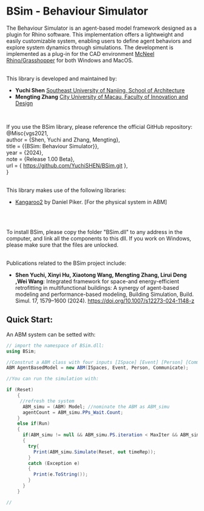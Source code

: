 # BSim - Behaviour Simulator

The Behaviour Simulator is an agent-based model framework designed as a plugin for Rhino software. This implementation offers a lightweight and easily customizable system, enabling users to define agent behaviors and explore system dynamics through simulations. The development is implemented as a plug-in for the CAD environment [McNeel Rhino/Grasshopper](https://www.rhino3d.com/) for both Windows and MacOS.
<br>
<br>

This library is developed and maintained by:
- __Yuchi Shen__ [Southeast University of Nanjing, School of Architecture](http://arch.seu.edu.cn/jz_en/main.htm)
- __Mengting Zhang__ [City University of Macau, Faculty of Innovation and Design](https://fiad.cityu.edu.mo/)
<br>

If you use the BSim library, please reference the official GitHub repository: <br>
@Misc{vgs2021, <br>
author = {Shen, Yuchi and Zhang, Mengting}, <br>
title = {{BSim: Behaviour Simulator}}, <br>
year = {2024}, <br>
note = {Release 1.00 Beta}, <br>
url = { https://github.com/YuchiSHEN/BSim.git }, <br>
}
<br>
<br>

This library makes use of the following libraries: 
- [Kangaroo2](https://www.rhino3d.com/) by Daniel Piker. [For the physical system in ABM]
<br>
<br>

To install  BSim, please copy the folder "BSim.dll" to any address in the computer, and link all the components to this dll. If you work on Windows, please make sure that the files are unlocked.
<br>
<br>

Publications related to the BSim project include:
- __Shen Yuchi, Xinyi Hu, Xiaotong Wang, Mengting Zhang, Lirui Deng ,Wei Wang__: Integrated framework for space-and energy-efficient retrofitting in multifunctional buildings: A synergy of agent-based modeling and performance-based modeling, Building Simulation, Build. Simul. 17, 1579–1600 (2024). https://doi.org/10.1007/s12273-024-1148-z 

## Quick Start:
An ABM system can be setted with:

```C#
// import the namespace of BSim.dll:
using BSim;

//Construt a ABM class with four inputs [ISpace] [Event] [Person] [Communicate];
ABM AgentBasedModel = new ABM(ISpaces, Event, Person, Communicate);

//You can run the simulation with:

if (Reset)
    {
     //refresh the system
      ABM_simu = (ABM) Model; //nominate the ABM as ABM_simu
      agentCount = ABM_simu.PPs_Wait.Count;
    }
    else if(Run)
    {
      if(ABM_simu != null && ABM_simu.PS.iteration < MaxIter && ABM_simu.PPs_Sink.Count < agentCount)
      {
        try{
          Print(ABM_simu.Simulate(Reset, out timeRep));
        }
        catch (Exception e)
        {
          Print(e.ToString());
        }
      }
    }

//
```

